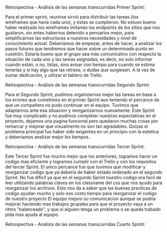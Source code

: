Retrospectiva - Análisis de las semanas transcurridas Primer Sprint:

Para el primer sprint, reunirse sirvió para distribuir las tareas (los wireframes que haría cada uno), y éstas se cumplieron.
No estuvo bueno haber realizado los wireframes imitando los endpoints de los sitios que nos gustaron, sin antes habernos detenido a pensarlos mejor, para simplificarnos las estructuras a nuestras necesidades y nivel de conocimiento actual.
Deberíamos de empezar, antes de hacer, a analizar los pasos futuros que tendremos que hacer sobre un determinado punto en cuestión.
Estaría bueno que el grupo sea más comunicativo con respecto la situación de cada uno y las tareas asignadas, es decir, no solo informar cuando están, o no, listas, sino avisar con tiempo para cuando se estima tenerlas y si hay algo que las retrase, o dudas que surgiesen.
A la vez de sumar dedicación, y utilizar el tablero de Trello.

Retrospectiva - Análisis de las semanas transcurridas Segundo Sprint:

Para el Segundo Sprint, pudimos organizarnos mejor las tareas en base a los errores que cometimos en el primer Sprint aun teniendo el percance de que un compañero no pudo continuar en el equipo. Tuvimos que adaptarnos ante esa situacion y reorganizarnos nuevamente.
Este Sprint fue muy cumplicado y no pudimos completar nuestras espectativas en el proyecto, dejamos una pagina funcional pero quedaron muchas cosas por remarcar y mejorar que visualmente no son tan agradables. Quizas el problema principal fue haber sido exigentes en un principio con la estetica y deberiamos analizar mejor los tiempos.

Retrospectiva - Análisis de las semanas transcurridas Tercer Sprint:

Este Tercer Sprint fue mucho mejor que los anteriores, logramos hacer un codigo mas eficiente y logramos cumplir con el Trello y con los requisitos del tercer Sprint. El unico percance fue que tuvimos que modificar y reorganizar codigo que ya deberia de haber estado ordenado en el segundo Sprint. No fue dificil ya que en el segundo Sprint nuestro codigo era facil de leer utilizando palabras claves en los classname del css que nos ayudo para reorganizar los archivos. Esto nos da a saber que las buenas practicas de codigo ayudan mucho y solo nos costo tiempo para reorganizar el codigo de nuestro proyecto
El equipo mejoro su comunicacion aunque se podria mejorar haciendo mas trabajos grupales para que el proyecto vaya a un ritmo "balanceado", y que si alguien tenga un problema o se queda trabado pida mas ayuda al equipo.

Retrospectiva - Análisis de las semanas transcurridas Cuarto Sprint:
